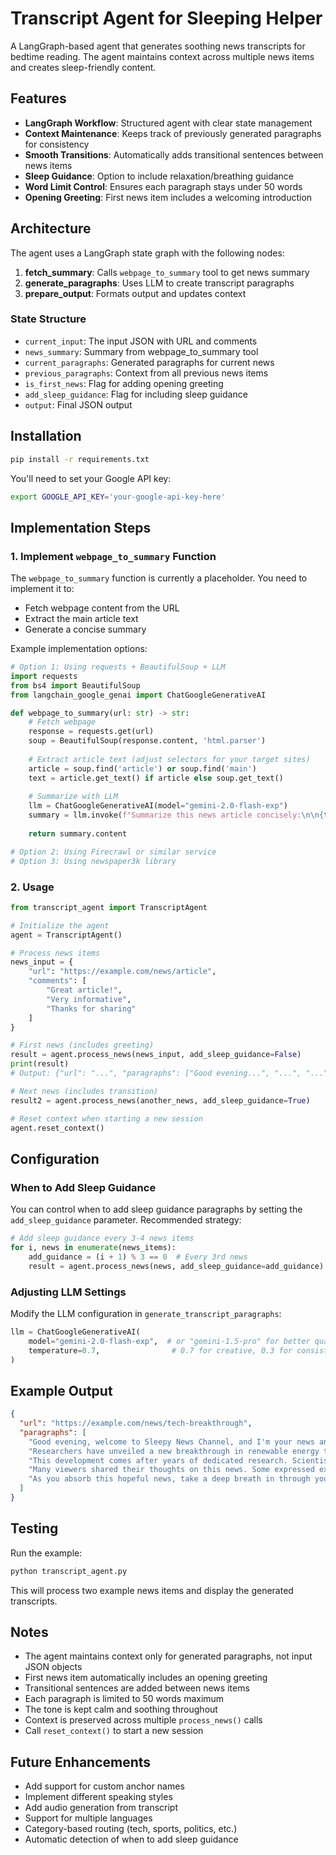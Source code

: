 # Transcript Agent for Sleeping Helper

A LangGraph-based agent that generates soothing news transcripts for bedtime reading. The agent maintains context across multiple news items and creates sleep-friendly content.

## Features

- **LangGraph Workflow**: Structured agent with clear state management
- **Context Maintenance**: Keeps track of previously generated paragraphs for consistency
- **Smooth Transitions**: Automatically adds transitional sentences between news items
- **Sleep Guidance**: Option to include relaxation/breathing guidance
- **Word Limit Control**: Ensures each paragraph stays under 50 words
- **Opening Greeting**: First news item includes a welcoming introduction

## Architecture

The agent uses a LangGraph state graph with the following nodes:

1. **fetch_summary**: Calls `webpage_to_summary` tool to get news summary
2. **generate_paragraphs**: Uses LLM to create transcript paragraphs
3. **prepare_output**: Formats output and updates context

### State Structure

- `current_input`: The input JSON with URL and comments
- `news_summary`: Summary from webpage_to_summary tool
- `current_paragraphs`: Generated paragraphs for current news
- `previous_paragraphs`: Context from all previous news items
- `is_first_news`: Flag for adding opening greeting
- `add_sleep_guidance`: Flag for including sleep guidance
- `output`: Final JSON output

## Installation

```bash
pip install -r requirements.txt
```

You'll need to set your Google API key:

```bash
export GOOGLE_API_KEY='your-google-api-key-here'
```

## Implementation Steps

### 1. Implement `webpage_to_summary` Function

The `webpage_to_summary` function is currently a placeholder. You need to implement it to:

- Fetch webpage content from the URL
- Extract the main article text
- Generate a concise summary

Example implementation options:

```python
# Option 1: Using requests + BeautifulSoup + LLM
import requests
from bs4 import BeautifulSoup
from langchain_google_genai import ChatGoogleGenerativeAI

def webpage_to_summary(url: str) -> str:
    # Fetch webpage
    response = requests.get(url)
    soup = BeautifulSoup(response.content, 'html.parser')
    
    # Extract article text (adjust selectors for your target sites)
    article = soup.find('article') or soup.find('main')
    text = article.get_text() if article else soup.get_text()
    
    # Summarize with LLM
    llm = ChatGoogleGenerativeAI(model="gemini-2.0-flash-exp")
    summary = llm.invoke(f"Summarize this news article concisely:\n\n{text[:5000]}")
    
    return summary.content

# Option 2: Using Firecrawl or similar service
# Option 3: Using newspaper3k library
```

### 2. Usage

```python
from transcript_agent import TranscriptAgent

# Initialize the agent
agent = TranscriptAgent()

# Process news items
news_input = {
    "url": "https://example.com/news/article",
    "comments": [
        "Great article!",
        "Very informative",
        "Thanks for sharing"
    ]
}

# First news (includes greeting)
result = agent.process_news(news_input, add_sleep_guidance=False)
print(result)
# Output: {"url": "...", "paragraphs": ["Good evening...", "...", "..."]}

# Next news (includes transition)
result2 = agent.process_news(another_news, add_sleep_guidance=True)

# Reset context when starting a new session
agent.reset_context()
```

## Configuration

### When to Add Sleep Guidance

You can control when to add sleep guidance paragraphs by setting the `add_sleep_guidance` parameter. Recommended strategy:

```python
# Add sleep guidance every 3-4 news items
for i, news in enumerate(news_items):
    add_guidance = (i + 1) % 3 == 0  # Every 3rd news
    result = agent.process_news(news, add_sleep_guidance=add_guidance)
```

### Adjusting LLM Settings

Modify the LLM configuration in `generate_transcript_paragraphs`:

```python
llm = ChatGoogleGenerativeAI(
    model="gemini-2.0-flash-exp",  # or "gemini-1.5-pro" for better quality
    temperature=0.7,                # 0.7 for creative, 0.3 for consistent
)
```

## Example Output

```json
{
  "url": "https://example.com/news/tech-breakthrough",
  "paragraphs": [
    "Good evening, welcome to Sleepy News Channel, and I'm your news anchor Luna. Tonight we bring you stories to gently inform as you drift off to sleep.",
    "Researchers have unveiled a new breakthrough in renewable energy technology. The innovation promises to make solar panels more efficient and affordable for households worldwide.",
    "This development comes after years of dedicated research. Scientists believe this could significantly reduce carbon emissions while making clean energy accessible to millions of families.",
    "Many viewers shared their thoughts on this news. Some expressed excitement about the environmental benefits, while others wondered about implementation timelines. The general sentiment reflects hope for a sustainable future.",
    "As you absorb this hopeful news, take a deep breath in through your nose. Hold for a moment, then slowly exhale. Feel yourself relaxing deeper into comfort and rest."
  ]
}
```

## Testing

Run the example:

```bash
python transcript_agent.py
```

This will process two example news items and display the generated transcripts.

## Notes

- The agent maintains context only for generated paragraphs, not input JSON objects
- First news item automatically includes an opening greeting
- Transitional sentences are added between news items
- Each paragraph is limited to 50 words maximum
- The tone is kept calm and soothing throughout
- Context is preserved across multiple `process_news()` calls
- Call `reset_context()` to start a new session

## Future Enhancements

- Add support for custom anchor names
- Implement different speaking styles
- Add audio generation from transcript
- Support for multiple languages
- Category-based routing (tech, sports, politics, etc.)
- Automatic detection of when to add sleep guidance


